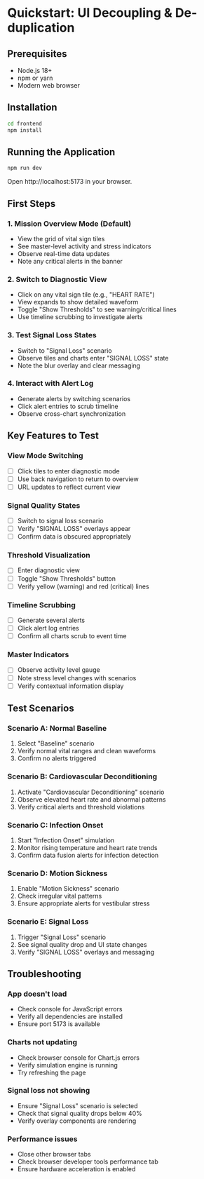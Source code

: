 # Quickstart: UI Decoupling & De-duplication

## Prerequisites
- Node.js 18+
- npm or yarn
- Modern web browser

## Installation
```bash
cd frontend
npm install
```

## Running the Application
```bash
npm run dev
```
Open http://localhost:5173 in your browser.

## First Steps

### 1. Mission Overview Mode (Default)
- View the grid of vital sign tiles
- See master-level activity and stress indicators
- Observe real-time data updates
- Note any critical alerts in the banner

### 2. Switch to Diagnostic View
- Click on any vital sign tile (e.g., "HEART RATE")
- View expands to show detailed waveform
- Toggle "Show Thresholds" to see warning/critical lines
- Use timeline scrubbing to investigate alerts

### 3. Test Signal Loss States
- Switch to "Signal Loss" scenario
- Observe tiles and charts enter "SIGNAL LOSS" state
- Note the blur overlay and clear messaging

### 4. Interact with Alert Log
- Generate alerts by switching scenarios
- Click alert entries to scrub timeline
- Observe cross-chart synchronization

## Key Features to Test

### View Mode Switching
- [ ] Click tiles to enter diagnostic mode
- [ ] Use back navigation to return to overview
- [ ] URL updates to reflect current view

### Signal Quality States
- [ ] Switch to signal loss scenario
- [ ] Verify "SIGNAL LOSS" overlays appear
- [ ] Confirm data is obscured appropriately

### Threshold Visualization
- [ ] Enter diagnostic view
- [ ] Toggle "Show Thresholds" button
- [ ] Verify yellow (warning) and red (critical) lines

### Timeline Scrubbing
- [ ] Generate several alerts
- [ ] Click alert log entries
- [ ] Confirm all charts scrub to event time

### Master Indicators
- [ ] Observe activity level gauge
- [ ] Note stress level changes with scenarios
- [ ] Verify contextual information display

## Test Scenarios

### Scenario A: Normal Baseline
1. Select "Baseline" scenario
2. Verify normal vital ranges and clean waveforms
3. Confirm no alerts triggered

### Scenario B: Cardiovascular Deconditioning
1. Activate "Cardiovascular Deconditioning" scenario
2. Observe elevated heart rate and abnormal patterns
3. Verify critical alerts and threshold violations

### Scenario C: Infection Onset
1. Start "Infection Onset" simulation
2. Monitor rising temperature and heart rate trends
3. Confirm data fusion alerts for infection detection

### Scenario D: Motion Sickness
1. Enable "Motion Sickness" scenario
2. Check irregular vital patterns
3. Ensure appropriate alerts for vestibular stress

### Scenario E: Signal Loss
1. Trigger "Signal Loss" scenario
2. See signal quality drop and UI state changes
3. Verify "SIGNAL LOSS" overlays and messaging

## Troubleshooting

### App doesn't load
- Check console for JavaScript errors
- Verify all dependencies are installed
- Ensure port 5173 is available

### Charts not updating
- Check browser console for Chart.js errors
- Verify simulation engine is running
- Try refreshing the page

### Signal loss not showing
- Ensure "Signal Loss" scenario is selected
- Check that signal quality drops below 40%
- Verify overlay components are rendering

### Performance issues
- Close other browser tabs
- Check browser developer tools performance tab
- Ensure hardware acceleration is enabled